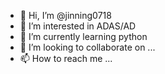 - 👋 Hi, I’m @jinning0718
- 👀 I’m interested in ADAS/AD
- 🌱 I’m currently learning python
- 💞️ I’m looking to collaborate on ...
- 📫 How to reach me ...

<!---
jinning0718/jinning0718 is a ✨ special ✨ repository because its `README.md` (this file) appears on your GitHub profile.
You can click the Preview link to take a look at your changes.
--->

